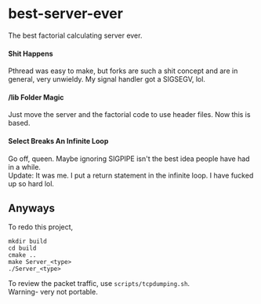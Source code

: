 # best-server-ever
The best factorial calculating server ever.

#### Shit Happens
Pthread was easy to make, but forks are such a shit concept
and are in general, very unwieldy. My signal handler got a 
SIGSEGV, lol.

#### /lib Folder Magic
Just move the server and the factorial code to use header files.
Now this is based.

#### Select Breaks An Infinite Loop
Go off, queen. Maybe ignoring SIGPIPE isn't the best idea people
have had in a while.        
Update: It was me. I put a return statement in the infinite loop.
I have fucked up so hard lol.

## Anyways
To redo this project,
```
mkdir build
cd build
cmake ..
make Server_<type>
./Server_<type>
```
To review the packet traffic, use `scripts/tcpdumping.sh`.  
Warning- very not portable.
